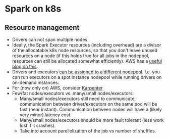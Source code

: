 # Spark on k8s

## Resource management

- Drivers can not span multiple nodes
- Ideally, the Spark Executor resources (including overhead) are a divisor of the allocatable k8s node resources, so that you don't leave unused resources on a node (if this holds true for all jobs in the nodepool, resources can still be allocated somewhat efficiently). AWS has a [useful blog on this](https://aws.amazon.com/blogs/containers/optimizing-spark-performance-on-kubernetes/).
- Drivers and executors [can be assigned to a different nodepool](https://github.com/kubeflow/spark-operator/issues/1471). I.e. you can run executors on a spot instance nodepool while running drivers on on-demand instances.
- For (now only on) AWS, consider [Karpenter](https://karpenter.sh/)
- Few/fat nodes/executors vs. many/small nodes/executors:
  - Many/small nodes/executors still need to communicate, communication between driver/executors on the same pod will be fast (near instant). Communication between nodes will have a (likely very minor) latency cost.
  - Many/small nodes/executors should be more fault tolerant (less work lost if it crashes).
  - Take into account parellelization of the job vs number of shuffles.
